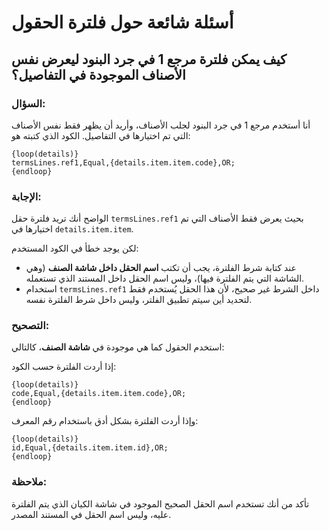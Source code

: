 <rtl>

# أسئلة شائعة حول فلترة الحقول

## كيف يمكن فلترة مرجع 1 في جرد البنود ليعرض نفس الأصناف الموجودة في التفاصيل؟

### السؤال:

أنا أستخدم مرجع 1 في جرد البنود لجلب الأصناف، وأريد أن يظهر فقط نفس الأصناف التي تم اختيارها في التفاصيل. الكود الذي كتبته هو:

```tempo
{loop(details)}
termsLines.ref1,Equal,{details.item.item.code},OR;
{endloop}
```

### الإجابة:

الواضح أنك تريد فلترة حقل `termsLines.ref1` بحيث يعرض فقط الأصناف التي تم اختيارها في `details.item.item`.

لكن يوجد خطأ في الكود المستخدم:

* عند كتابة شرط الفلترة، يجب أن تكتب **اسم الحقل داخل شاشة الصنف** (وهي الشاشة التي يتم الفلترة فيها)، وليس اسم الحقل داخل المستند الذي تستعمله.
* استخدام `termsLines.ref1` داخل الشرط غير صحيح، لأن هذا الحقل يُستخدم فقط لتحديد أين سيتم تطبيق الفلتر، وليس داخل شرط الفلترة نفسه.

### التصحيح:

استخدم الحقول كما هي موجودة في **شاشة الصنف**، كالتالي:

إذا أردت الفلترة حسب الكود:

```tempo
{loop(details)}
code,Equal,{details.item.item.code},OR;
{endloop}
```

وإذا أردت الفلترة بشكل أدق باستخدام رقم المعرف:

```tempo
{loop(details)}
id,Equal,{details.item.item.id},OR;
{endloop}
```

### ملاحظة:

تأكد من أنك تستخدم اسم الحقل الصحيح الموجود في شاشة الكيان الذي يتم الفلترة عليه، وليس اسم الحقل في المستند المصدر.

</rtl>
